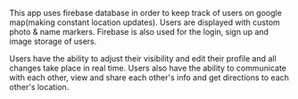 This app uses firebase database in order to keep track of users on google map(making constant location updates). Users are displayed with custom photo & name markers. Firebase is also used for the login, sign up and image storage of users.

Users have the ability to adjust their visibility and edit their profile and all changes take place in real time. Users also have the ability to communicate with each other, view and share each other's info and get directions to each other's location.
